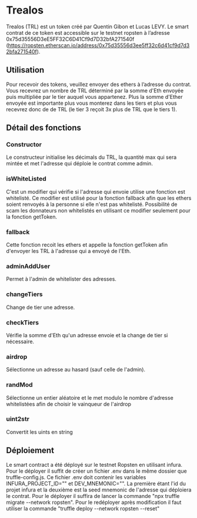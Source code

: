 # Trealos

Trealos (TRL) est un token créé par Quentin Gibon et Lucas LEVY. Le smart contrat de ce token est accessible sur le testnet ropsten à l’adresse 0x75d35556D3eE5FF32C6D41Cf9d7D32bfA271540f (https://ropsten.etherscan.io/address/0x75d35556d3ee5ff32c6d41cf9d7d32bfa271540f).
## Utilisation
Pour recevoir des tokens, veuillez envoyer des ethers à l’adresse du contrat. Vous recevrez un nombre de TRL déterminé par la somme d'Eth envoyée puis multipliée par le tier auquel vous appartenez. Plus la somme d'Ether envoyée est importante plus vous monterez dans les tiers et plus vous recevrez donc de de TRL (le tier 3 reçoit 3x plus de TRL que le tiers 1). 

## Détail des fonctions
### Constructor
Le constructeur initialise les décimals du TRL, la quantité max qui sera mintée et met l'adresse qui déploie le contrat comme admin.

### isWhiteListed
C'est un modifier qui vérifie si l'adresse qui envoie utilise une fonction est whitelisté. Ce modifier est utilisé pour la fonction fallback afin que les ethers soient renvoyés à la personne si elle n'est pas whitelisté. Possibilité de scam les donnateurs non whitelistés en utilisant ce modifier seulement pour la fonction getToken.

### fallback
Cette fonction recoit les ethers et appelle la fonction getToken afin d'envoyer les TRL à l'adresse qui a envoyé de l'Eth.

### adminAddUser
Permet à l'admin de whitelister des adresses.

### changeTiers
Change de tier une adresse.

### checkTiers
Vérifie la somme d'Eth qu'un adresse envoie et la change de tier si nécessaire.

### airdrop
Sélectionne un adresse au hasard (sauf celle de l'admin).

### randMod
Sélectionne un entier aléatoire et le met modulo le nombre d'adresse whitelistées afin de choisir le vainqueur de l'airdrop

### uint2str
Convertit les uints en string

## Déploiement
Le smart contract a été déployé sur le testnet Ropsten en utilisant infura.
Pour le déployer il suffit de créer un fichier .env dans le même dossier que truffle-config.js. Ce fichier .env doit contenir les variables INFURA_PROJECT_ID=""
et DEV_MNEMONIC="". La première étant l'id du projet infura et la deuxième est la seed mnemonic de l'adresse qui déploiera le contrat. Pour le déployer il suffira de lancer la commande "npx truffle migrate --network ropsten". Pour le redéployer après modification il faut utiliser la commande "truffle deploy --network ropsten --reset"
